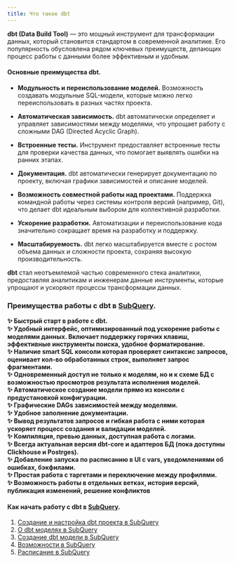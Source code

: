 ```yaml
---
title: Что такое dbt
---
```


**dbt (Data Build Tool)** — это мощный инструмент для трансформации данных, который становится стандартом в современной аналитике. Его популярность обусловлена рядом ключевых преимуществ, делающих процесс работы с данными более эффективным и удобным.

#### Основные преимущества dbt.

- **Модульность и переиспользование моделей.**
  Возможность создавать модульные SQL-модели, которые можно легко переиспользовать в разных частях проекта.

- **Автоматическая зависимость.**
  dbt автоматически определяет и управляет зависимостями между моделями, что упрощает работу с сложными DAG (Directed Acyclic Graph).

- **Встроенные тесты.**
  Инструмент предоставляет встроенные тесты для проверки качества данных, что помогает выявлять ошибки на ранних этапах.

- **Документация.**
  dbt автоматически генерирует документацию по проекту, включая графики зависимостей и описание моделей.

- **Возможность совместной работы над проектами.**
  Поддержка командной работы через системы контроля версий (например, Git), что делает dbt идеальным выбором для коллективной разработки.

- **Ускорение разработки.**
  Автоматизации и переиспользование кода значительно сокращает время на разработку и поддержку.

- **Масштабируемость.**
  dbt легко масштабируется вместе с ростом объема данных и сложности проекта, сохраняя высокую производительность.

**dbt** стал неотъемлемой частью современного стека аналитики, предоставляя аналитикам и инженерам данные инструменты, которые упрощают и ускоряют процессы трансформации данных.


### Преимущества работы с dbt в [SubQuery](https://subquery.ru/?utm_source=docs&utm_campaign=getstart).

<div style="font-weight: bold;">✨ Быстрый старт в работе с dbt.</div>
<div style="font-weight: bold;">✨ Удобный интерфейс, оптимизированный под ускорение работы с моделями данных. Включает поддержку горячих клавиш, эффективные инструменты поиска, удобное форматирование.</div>
<div style="font-weight: bold;">✨ Наличие smart SQL консоли которая проверяет синтаксис запросов, оценивает кол-во обработанных строк, выполняет запрос фрагментами.</div>
<div style="font-weight: bold;">✨ Одновременный доступ не только к моделям, но и к схеме БД с возможностью просмотров результата исполнения моделей.</div>
<div style="font-weight: bold;">✨ Автоматическое создание модели прямо из консоли с предустановкой конфигурации.</div>
<div style="font-weight: bold;">✨ Графические DAGs зависимостей между моделями.</div>
<div style="font-weight: bold;">✨ Удобное заполнение документации.</div>
<div style="font-weight: bold;">✨ Вывод результатов запросов и гибкая работа с ними которая ускоряет процесс создания и валидации моделей.</div>
<div style="font-weight: bold;">✨ Компиляция, превью данных, доступная работа с логами.</div>
<div style="font-weight: bold;">✨ Всегда актуальная версия dbt-core и адаптеров БД (пока доступны Clickhouse и Postrges).</div>
<div style="font-weight: bold;">✨ Добавление запуска по расписанию в UI c vars, уведомлениями об ошибках, бэкфилами.</div>
<div style="font-weight: bold;">✨ Простая работа с таргетами и переключение между профилями.</div>
<div style="font-weight: bold;">✨ Возможность работы в отдельных ветках, история версий, публикация изменений, решение конфликтов</div>

#### Как начать работу с dbt в [SubQuery](https://subquery.ru/?utm_source=docs&utm_campaign=getstart).

1. [Создание и настройка dbt проекта в SubQuery](dbt_project.md)
2. [О dbt моделях в SubQuery](dbt_model.md)
3. [Создание dbt модели в SubQuery](dbt_model_subquery.md)
4. [Возможности в SubQuery](subquery_options.md)
5. [Расписание в SubQuery](subquery_schedules.md)

